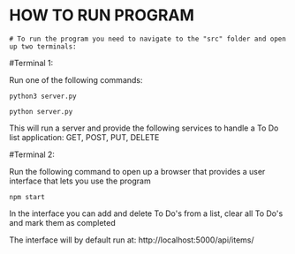 # HOW TO RUN PROGRAM

	# To run the program you need to navigate to the "src" folder and open up two terminals:

#Terminal 1:

Run one of the following commands:

	python3 server.py
	
	python server.py


This will run a server and provide the following services to handle a To Do list 		application: GET, POST, PUT, DELETE


#Terminal 2:

Run the following command to open up a browser that provides a user interface that lets you use the program

	npm start
    
In the interface you can add and delete To Do's from a list, clear all To Do's and mark them as completed

The interface will by default run at: http://localhost:5000/api/items/
